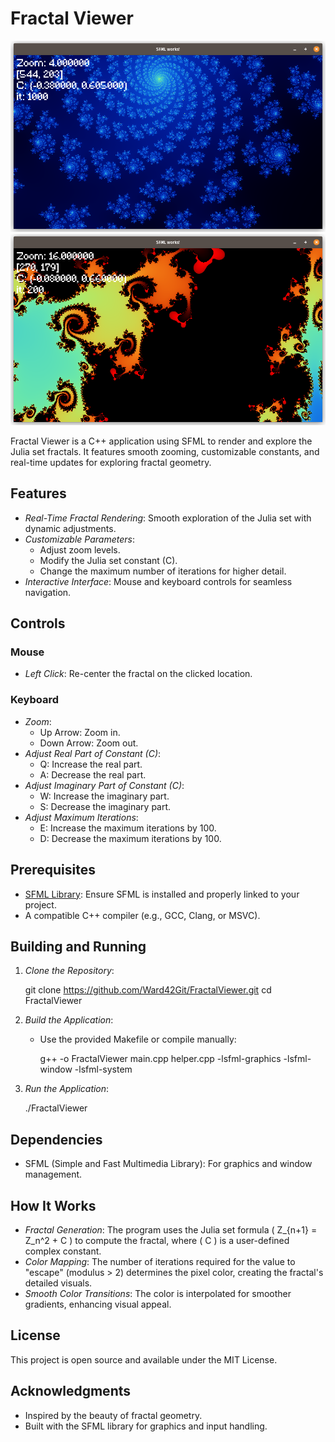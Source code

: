# Fractal Viewer

![julia image](./julia1.png)
![julia image](./julia2.png)

Fractal Viewer is a C++ application using SFML to render and explore the Julia set fractals. It features smooth zooming, customizable constants, and real-time updates for exploring fractal geometry.

## Features

- *Real-Time Fractal Rendering*: Smooth exploration of the Julia set with dynamic adjustments.
- *Customizable Parameters*:
  - Adjust zoom levels.
  - Modify the Julia set constant (C).
  - Change the maximum number of iterations for higher detail.
- *Interactive Interface*: Mouse and keyboard controls for seamless navigation.

## Controls

### Mouse
- *Left Click*: Re-center the fractal on the clicked location.

### Keyboard
- *Zoom*:
  - Up Arrow: Zoom in.
  - Down Arrow: Zoom out.
- *Adjust Real Part of Constant (C)*:
  - Q: Increase the real part.
  - A: Decrease the real part.
- *Adjust Imaginary Part of Constant (C)*:
  - W: Increase the imaginary part.
  - S: Decrease the imaginary part.
- *Adjust Maximum Iterations*:
  - E: Increase the maximum iterations by 100.
  - D: Decrease the maximum iterations by 100.

## Prerequisites

- [SFML Library](https://www.sfml-dev.org/): Ensure SFML is installed and properly linked to your project.
- A compatible C++ compiler (e.g., GCC, Clang, or MSVC).

## Building and Running

1. *Clone the Repository*:
   
   git clone https://github.com/Ward42Git/FractalViewer.git
   cd FractalViewer
   

2. *Build the Application*:
   - Use the provided Makefile or compile manually:
     
     g++ -o FractalViewer main.cpp helper.cpp -lsfml-graphics -lsfml-window -lsfml-system
     

3. *Run the Application*:
   
   ./FractalViewer
   

## Dependencies

- SFML (Simple and Fast Multimedia Library): For graphics and window management.

## How It Works

- *Fractal Generation*: The program uses the Julia set formula \( Z_{n+1} = Z_n^2 + C \) to compute the fractal, where \( C \) is a user-defined complex constant.
- *Color Mapping*: The number of iterations required for the value to "escape" (modulus > 2) determines the pixel color, creating the fractal's detailed visuals.
- *Smooth Color Transitions*: The color is interpolated for smoother gradients, enhancing visual appeal.


## License

This project is open source and available under the MIT License.

## Acknowledgments

- Inspired by the beauty of fractal geometry.
- Built with the SFML library for graphics and input handling.

